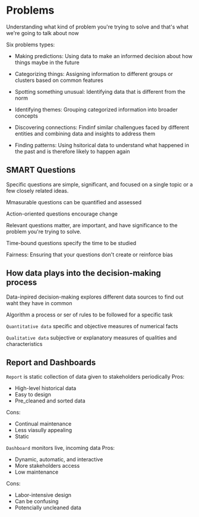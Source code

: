 # Problems

Understanding what kind of problem you're trying to solve and that's what we're going to talk about now

Six problems types:

- Making predictions: Using data to make an informed decision about how things maybe in the future

- Categorizing things: Assigning information to different groups or clusters based on common features

- Spotting something unusual: Identifying data that is different from the norm

- Identifying themes: Grouping categorized information into broader concepts

- Discovering connections: Findinf similar challengues faced by different entities and combining data and insights to address them

- Finding patterns: Using hsitorical data to understand what happened in the past and is therefore likely to happen again

## SMART Questions

Specific questions are simple, significant, and focused on a single topic or a few closely related ideas.

Mmasurable questions can be quantified and assessed

Action-oriented questions encourage change

Relevant questions matter, are important, and have significance to the problem you're trying to solve.

Time-bound questions specify the time to be studied

Fairness: Ensuring that your questions don't create or reinforce bias

## How data plays into the decision-making process

Data-inpired decision-making explores different data sources to find out waht they have in common

Algorithm a process or ser of rules to be followed for a specific task

`Quantitative data` specific and objective measures of numerical facts

`Qualitative data` subjective or explanatory measures of qualities and characteristics

## Report and Dashboards

`Report` is static collection of data given to stakeholders periodically
Pros:

- High-level historical data
- Easy to design
- Pre_cleaned and sorted data

Cons:

- Continual maintenance
- Less viasully appealing
- Static

`Dashboard` monitors live, incoming data
Pros:

- Dynamic, automatic, and interactive
- More stakeholders access
- Low maintenance

Cons:

- Labor-intensive design
- Can be confusing
- Potencially uncleaned data
